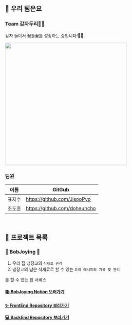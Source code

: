 ## 👫 우리 팀은요

### Team 감자두리🥔🥔

감자 둘이서 꿈틀꿈틀 성장하는 중입니다!🌱🌱

<img src="https://github.com/Two-Potatoes/.github/assets/130378232/2e6ae1bb-beaf-4cad-88ca-b33a7e357cae" width="400px">

### 팀원

|이름|GitGub|
|---|---|
|표지수|https://github.com/JisooPyo|
|조도흔|https://github.com/doheuncho|

<br>

## 🧾 프로젝트 목록

### 🍚 BobJoying 🍚

1. 우리 집 냉장고의 `식재료 관리`
2. 냉장고의 남은 식재료로 할 수 있는 `요리 레시피의 기록 및 관리`

를 할 수 있는 웹 서비스

#### [📚 BobJoying Notion 보러가기](https://two-potatoes.notion.site/BobJoying-ed09d53973684322a47bef4abfafa8e3?pvs=4)

#### [✨ FrontEnd Repository 보러가기](https://github.com/Two-Potatoes/BobJoying-Back) <!--프론트엔드 리포지토리로 링크변경 필요-->

#### [💻 BackEnd Repository 보러가기](https://github.com/Two-Potatoes/BobJoying-Back)
